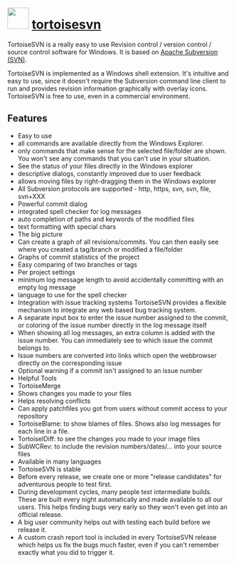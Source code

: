 ﻿# <img src="https://cdn.jsdelivr.net/gh/chocolatey/chocolatey-coreteampackages@81c6df0de9bb542ecc516c813101d10525c74e51/icons/tortoisesvn.png" width="48" height="48"/> [tortoisesvn](https://chocolatey.org/packages/tortoisesvn)


TortoiseSVN is a really easy to use Revision control / version control / source control software for Windows. It is based on [Apache Subversion (SVN)](http://subversion.apache.org/).

TortoiseSVN is implemented as a Windows shell extension. It's intuitive and easy to use, since it doesn't require the Subversion command line client to run and provides revision information graphically with overlay icons. TortoiseSVN is free to use, even in a commercial environment.

## Features

* Easy to use
* all commands are available directly from the Windows Explorer.
* only commands that make sense for the selected file/folder are shown. You won't see any commands that you can't use in your situation.
* See the status of your files directly in the Windows explorer
* descriptive dialogs, constantly improved due to user feedback
* allows moving files by right-dragging them in the Windows explorer
* All Subversion protocols are supported - http, https, svn, svn, file, svn+XXX
* Powerful commit dialog
* integrated spell checker for log messages
* auto completion of paths and keywords of the modified files
* text formatting with special chars
* The big picture
* Can create a graph of all revisions/commits. You can then easily see where you created a tag/branch or modified a file/folder
* Graphs of commit statistics of the project
* Easy comparing of two branches or tags
* Per project settings
* minimum log message length to avoid accidentally committing with an empty log message
* language to use for the spell checker
* Integration with issue tracking systems
TortoiseSVN provides a flexible mechanism to integrate any web based bug tracking system.
* A separate input box to enter the issue number assigned to the commit, or coloring of the issue number directly in the log message itself
* When showing all log messages, an extra column is added with the issue number. You can immediately see to which issue the commit belongs to.
* Issue numbers are converted into links which open the webbrowser directly on the corresponding issue
* Optional warning if a commit isn't assigned to an issue number
* Helpful Tools
* TortoiseMerge
* Shows changes you made to your files
* Helps resolving conflicts
* Can apply patchfiles you got from users without commit access to your repository
* TortoiseBlame: to show blames of files. Shows also log messages for each line in a file.
* TortoiseIDiff: to see the changes you made to your image files
* SubWCRev: to include the revision numbers/dates/... into your source files
* Available in many languages
* TortoiseSVN is stable
* Before every release, we create one or more "release candidates" for adventurous people to test first.
* During development cycles, many people test intermediate builds. These are built every night automatically and made available to all our users. This helps finding bugs very early so they won't even get into an official release.
* A big user community helps out with testing each build before we release it.
* A custom crash report tool is included in every TortoiseSVN release which helps us fix the bugs much faster, even if you can't remember exactly what you did to trigger it.

